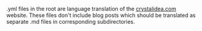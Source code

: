 .yml files in the root are language translation of the [crystalidea.com](crystalidea.com) website. These files don't include blog posts which should be translated as separate .md files in corresponding subdirectories.
